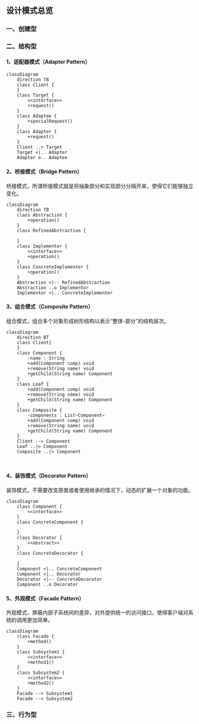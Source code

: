 ## 设计模式总览

### 一、创建型

### 二、结构型

#### 1、适配器模式（Adapter Pattern）

~~~mermaid
classDiagram
	direction TB
	class Client {
	}
	class Target {
		<<interface>>
		+request()
	}
	class Adaptee {
		+specialRequest()
	}
	class Adapter {
		+request()
	}
	Client ..> Target
	Target <|.. Adapter
	Adapter o.. Adaptee
~~~

#### 2、桥接模式（Bridge Pattern）

桥接模式，所谓桥接模式就是将抽象部分和实现部分分隔开来，使得它们能够独立变化。

~~~mermaid
classDiagram
	direction TB
	class Abstraction {
		+operation()
	}
	class RefinedAbstraction {
		
	}
	class Implementor {
		<<interface>>
		+operation()
	}
	class ConcreteImplementor {
		+operation()
	}
	Abstraction <|-- RefinedAbstraction
	Abstraction ..o Implementor
	Implementor <|.. ConcreteImplementor

~~~

#### 3、组合模式（Composite Pattern）

组合模式，组合多个对象形成树形结构以表示“整体-部分”的结构层次。

~~~mermaid
classDiagram
	direction BT
	class Client{
	}
	class Component {
		-name : String
		+add(Component comp) void
		+remove(String name) void
		+getChild(String name) Component
	}
	class Leaf {
		+add(Component comp) void
		+remove(String name) void
		+getChild(String name) Component
	}
	class Composite {
		-components : List~Component~
		+add(Component comp) void
		+remove(String name) void
		+getChild(String name) Component
	}
	Client --> Component
	Leaf ..|> Component
	Composite ..|> Component
	
	
~~~

#### 4、装饰模式（Decorator Pattern）

装饰模式，不需要改变原类或者使用继承的情况下，动态的扩展一个对象的功能。

~~~mermaid
classDiagram
	class Component {
		<<interface>>
	}
	class ConcreteComponent {
	
	}
	class Decorator {
		<<abstract>>
	}
	class ConcreteDecorator {
	
	}
	Component <|.. ConcreteComponent
	Component <|.. Decorator
	Decorator <|-- ConcreteDecorator
	Component ..o Decorator
~~~

#### 5、外观模式（Facade Pattern）

外观模式，屏蔽内部子系统间的差异，对外提供统一的访问接口，使得客户端对系统的调用更加简单。

~~~mermaid
classDiagram
	class Facade {
		+method()
	}
	class Subsystem1 {
		<<interface>>
		+method1()
	}
	class Subsystem2 {
		<<interface>>
		+method2()
	}
	Facade --> Subsystem1
	Facade --> Subsystem2
~~~



### 三、行为型



